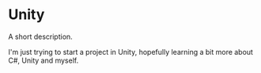 # Unity
A short description.

I'm just trying to start a project in Unity, hopefully learning a bit more about C#, Unity and myself.
